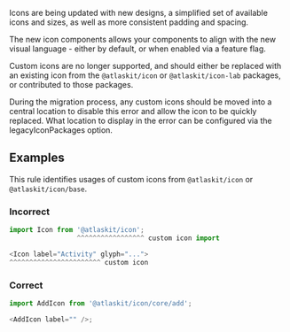 Icons are being updated with new designs, a simplified set of available icons and sizes, as well as
more consistent padding and spacing.

The new icon components allows your components to align with the new visual language - either by
default, or when enabled via a feature flag.

Custom icons are no longer supported, and should either be replaced with an existing icon from the
`@atlaskit/icon` or `@atlaskit/icon-lab` packages, or contributed to those packages.

During the migration process, any custom icons should be moved into a central location to disable
this error and allow the icon to be quickly replaced. What location to display in the error can be
configured via the legacyIconPackages option.

## Examples

This rule identifies usages of custom icons from `@atlaskit/icon` or `@atlaskit/icon/base`.

### Incorrect

```js
import Icon from '@atlaskit/icon';
                 ^^^^^^^^^^^^^^^^^ custom icon import

<Icon label="Activity" glyph="...">
^^^^^^^^^^^^^^^^^^^^^^^ custom icon
```

### Correct

```js
import AddIcon from '@atlaskit/icon/core/add';

<AddIcon label="" />;
```
